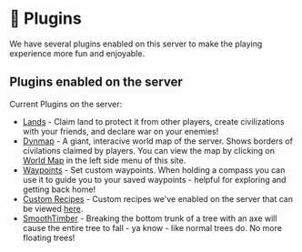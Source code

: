 # :electric_plug: Plugins

We have several plugins enabled on this server to make the playing experience more fun and enjoyable.

## Plugins enabled on the server

Current Plugins on the server:

+ [Lands](https://www.spigotmc.org/resources/lands-land-claim-plugin-grief-prevention-protection-gui-management-nations-wars-1-18-support.53313/) - Claim land to protect it from other players, create civilizations with your friends, and declare war on your enemies!
+ [Dynmap](https://www.spigotmc.org/resources/dynmap%C2%AE.274/) - A giant, interacive world map of the server. Shows borders of civilations claimed by players. You can view the map by clicking on [World Map](http://108.62.104.82:38305/?worldname=new-world-1.18&mapname=flat&zoom=3&x=250&y=64&z=250) in the left side menu of this site.
+ [Waypoints](https://www.spigotmc.org/resources/waypoints.66647/) - Set custom waypoints. When holding a compass you can use it to guide you to your saved waypoints - helpful for exploring and getting back home!
+ [Custom Recipes](https://www.spigotmc.org/resources/customcrafting-advanced-custom-recipe-plugin-1-16-1-18-free.55883/) - Custom recipes we've enabled on the server that can be viewed [here](custom_recipes.md).
+ [SmoothTimber](https://www.spigotmc.org/resources/smoothtimber.39965/) - Breaking the bottom trunk of a tree with an axe will cause the entire tree to fall - ya know - like normal trees do. No more floating trees!
